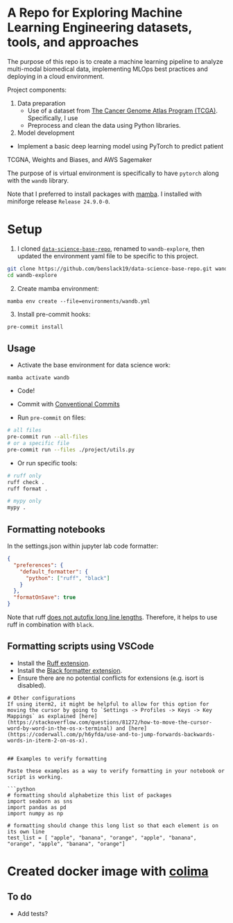 # A Repo for Exploring Machine Learning Engineering datasets, tools, and approaches

The purpose of this repo is to create a machine learning pipeline to analyze multi-modal biomedical data, implementing MLOps best practices and deploying in a cloud environment.

Project components:
1. Data preparation
   - Use of a dataset from [The Cancer Genome Atlas Program (TCGA)](https://www.cancer.gov/ccg/research/genome-sequencing/tcga). Specifically, I use 
   - Preprocess and clean the data using Python libraries.
2. Model development
  - Implement a basic deep learning model using PyTorch to predict patient 

TCGNA, Weights and Biases, and AWS Sagemaker



The purpose of is virtual environment is specifically to have `pytorch` along with the `wandb` library.

Note that I preferred to install packages with [mamba](https://mamba.readthedocs.io/en/latest/index.html). I installed with miniforge release `Release 24.9.0-0`.

# Setup

1. I cloned [`data-science-base-repo`](https://github.com/benslack19/data-science-base-repo), renamed to `wandb-explore`, then updated the environment yaml file to be specific to this project.

```sh
git clone https://github.com/benslack19/data-science-base-repo.git wandb-explore
cd wandb-explore
```

2. Create mamba environment:

`mamba env create --file=environments/wandb.yml`

3. Install pre-commit hooks:

```sh
pre-commit install
```


## Usage

- Activate the base environment for data science work:

`mamba activate wandb`

- Code!

- Commit with [Conventional Commits](https://www.conventionalcommits.org/en/v1.0.0/#specification)

- Run `pre-commit` on files:
```sh
# all files
pre-commit run --all-files
# or a specific file
pre-commit run --files ./project/utils.py
```

- Or run specific tools:
```sh
# ruff only
ruff check .
ruff format . 

# mypy only
mypy .
```



## Formatting notebooks

In the settings.json within jupyter lab code formatter:

```json
{
  "preferences": {
    "default_formatter": {
      "python": ["ruff", "black"]
    }
  },
  "formatOnSave": true
}
```

Note that ruff [does not autofix long line lengths](https://stackoverflow.com/questions/76771858/ruff-does-not-autofix-line-too-long-violation). Therefore, it helps to use ruff in combination with `black`.

## Formatting scripts using VSCode
- Install the [Ruff extension](https://marketplace.visualstudio.com/items?itemName=charliermarsh.ruff).
- Install the [Black formatter extension](https://marketplace.visualstudio.com/items?itemName=ms-python.black-formatter).
- Ensure there are no potential conflicts for extensions (e.g. isort is disabled).

```
# Other configurations
If using iterm2, it might be helpful to allow for this option for moving the cursor by going to `Settings -> Profiles -> Keys -> Key Mappings` as explained [here](https://stackoverflow.com/questions/81272/how-to-move-the-cursor-word-by-word-in-the-os-x-terminal) and [here](https://coderwall.com/p/h6yfda/use-and-to-jump-forwards-backwards-words-in-iterm-2-on-os-x).


## Examples to verify formatting

Paste these examples as a way to verify formatting in your notebook or script is working.

```python
# formatting should alphabetize this list of packages
import seaborn as sns
import pandas as pd
import numpy as np

# formatting should change this long list so that each element is on its own line
test_list = [ "apple", "banana", "orange", "apple", "banana", "orange", "apple", "banana", "orange"]
```

# Created docker image with [colima](https://github.com/abiosoft/colima)




## To do
- Add tests?